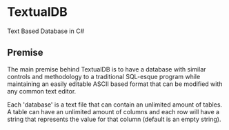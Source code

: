 # TextualDB
Text Based Database in C#

## Premise

The main premise behind TextualDB is to have a database with similar controls and methodology to
a traditional SQL-esque program while maintaining an easily editable ASCII based format that can
be modified with any common text editor.

Each 'database' is a text file that can contain an unlimited amount of tables. A table can have
an unlimited amount of columns and each row will have a string that represents the value for
that column (default is an empty string).


